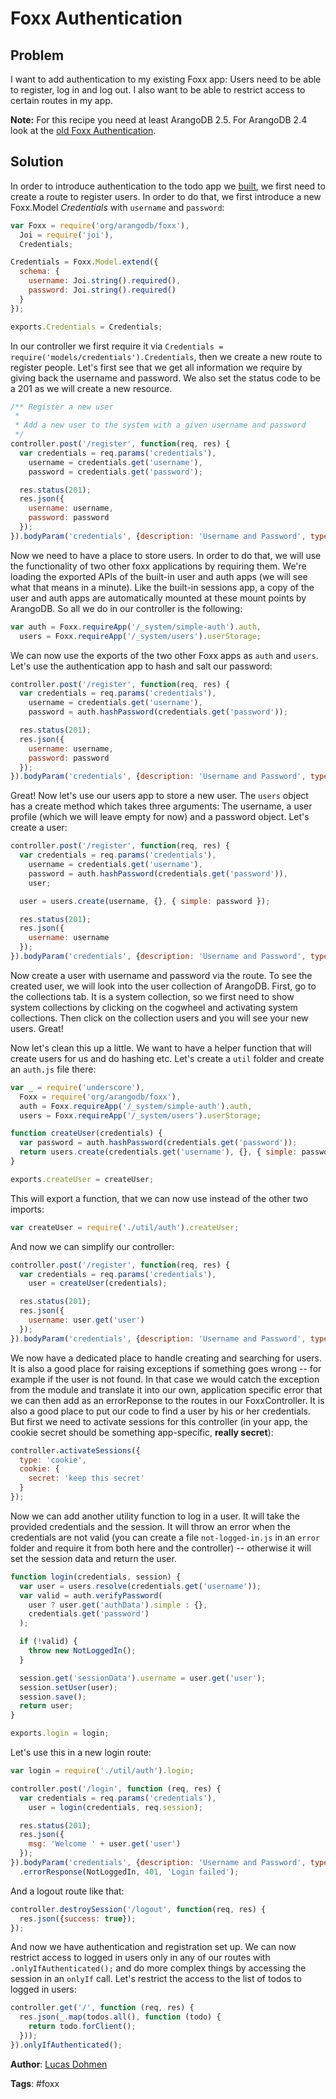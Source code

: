 # Foxx Authentication

## Problem

I want to add authentication to my existing Foxx app: Users need to be able to register, log in and log out. I also want to be able to restrict access to certain routes in my app.

**Note:** For this recipe you need at least ArangoDB 2.5. For ArangoDB 2.4 look at the [old Foxx Authentication](AuthLegacy.md).

## Solution

In order to introduce authentication to the todo app we [built](FirstSteps.md), we first need to create a route to register users. In order to do that, we first introduce a new Foxx.Model *Credentials* with `username` and `password`:

```js
var Foxx = require('org/arangodb/foxx'),
  Joi = require('joi'),
  Credentials;

Credentials = Foxx.Model.extend({
  schema: {
    username: Joi.string().required(),
    password: Joi.string().required()
  }
});

exports.Credentials = Credentials;
```

In our controller we first require it via `Credentials = require('models/credentials').Credentials`, then we create a new route to register people. Let's first see that we get all information we require by giving back the username and password. We also set the status code to be a 201 as we will create a new resource.

```js
/** Register a new user
 *
 * Add a new user to the system with a given username and password
 */
controller.post('/register', function(req, res) {
  var credentials = req.params('credentials'),
    username = credentials.get('username'),
    password = credentials.get('password');

  res.status(201);
  res.json({
    username: username,
    password: password
  });
}).bodyParam('credentials', {description: 'Username and Password', type: Credentials});
```

Now we need to have a place to store users. In order to do that, we will use the functionality of two other foxx applications by requiring them. We're loading the exported APIs of the built-in user and auth apps (we will see what that means in a minute). Like the built-in sessions app, a copy of the user and auth apps are automatically mounted at these mount points by ArangoDB. So all we do in our controller is the following:

```js
var auth = Foxx.requireApp('/_system/simple-auth').auth,
  users = Foxx.requireApp('/_system/users').userStorage;
```

We can now use the exports of the two other Foxx apps as `auth` and `users`. Let's use the authentication app to hash and salt our password:

```js
controller.post('/register', function(req, res) {
  var credentials = req.params('credentials'),
    username = credentials.get('username'),
    password = auth.hashPassword(credentials.get('password'));

  res.status(201);
  res.json({
    username: username,
    password: password
  });
}).bodyParam('credentials', {description: 'Username and Password', type: Credentials});
```

Great! Now let's use our users app to store a new user. The `users` object has a create method which takes three arguments: The username, a user profile (which we will leave empty for now) and a password object. Let's create a user:

```js
controller.post('/register', function(req, res) {
  var credentials = req.params('credentials'),
    username = credentials.get('username'),
    password = auth.hashPassword(credentials.get('password')),
    user;

  user = users.create(username, {}, { simple: password });

  res.status(201);
  res.json({
    username: username
  });
}).bodyParam('credentials', {description: 'Username and Password', type: Credentials});
```

Now create a user with username and password via the route. To see the created user, we will look into the user collection of ArangoDB. First, go to the collections tab. It is a system collection, so we first need to show system collections by clicking on the cogwheel and activating system collections. Then click on the collection users and you will see your new users. Great!

Now let's clean this up a little. We want to have a helper function that will create users for us and do hashing etc. Let's create a `util` folder and create an `auth.js` file there:

```js
var _ = require('underscore'),
  Foxx = require('org/arangodb/foxx'),
  auth = Foxx.requireApp('/_system/simple-auth').auth,
  users = Foxx.requireApp('/_system/users').userStorage;

function createUser(credentials) {
  var password = auth.hashPassword(credentials.get('password'));
  return users.create(credentials.get('username'), {}, { simple: password });
}

exports.createUser = createUser;
```

This will export a function, that we can now use instead of the other two imports:

```js
var createUser = require('./util/auth').createUser;
```

And now we can simplify our controller:

```js
controller.post('/register', function(req, res) {
  var credentials = req.params('credentials'),
    user = createUser(credentials);

  res.status(201);
  res.json({
    username: user.get('user')
  });
}).bodyParam('credentials', {description: 'Username and Password', type: Credentials});
```

We now have a dedicated place to handle creating and searching for users. It is also a good place for raising exceptions if something goes wrong -- for example if the user is not found. In that case we would catch the exception from the module and translate it into our own, application specific error that we can then add as an errorReponse to the routes in our FoxxController. It is also a good place to put our code to find a user by his or her credentials. But first we need to activate sessions for this controller (in your app, the cookie secret should be something app-specific, **really secret**):

```js
controller.activateSessions({
  type: 'cookie',
  cookie: {
    secret: 'keep this secret'
  }
});
```

Now we can add another utility function to log in a user. It will take the provided credentials and the session. It will throw an error when the credentials are not valid (you can create a file `not-logged-in.js` in an `error` folder and require it from both here and the controller) -- otherwise it will set the session data and return the user.

```js
function login(credentials, session) {
  var user = users.resolve(credentials.get('username'));
  var valid = auth.verifyPassword(
    user ? user.get('authData').simple : {},
    credentials.get('password')
  );

  if (!valid) {
    throw new NotLoggedIn();
  }

  session.get('sessionData').username = user.get('user');
  session.setUser(user);
  session.save();
  return user;
}

exports.login = login;
```

Let's use this in a new login route:

```js
var login = require('./util/auth').login;

controller.post('/login', function (req, res) {
  var credentials = req.params('credentials'),
    user = login(credentials, req.session);

  res.status(201);
  res.json({
    msg: 'Welcome ' + user.get('user')
  });
}).bodyParam('credentials', {description: 'Username and Password', type: Credentials})
  .errorResponse(NotLoggedIn, 401, 'Login failed');
```

And a logout route like that:

```js
controller.destroySession('/logout', function(req, res) {
  res.json({success: true});
});
```

And now we have authentication and registration set up. We can now restrict access to logged in users only in any of our routes with `.onlyIfAuthenticated();` and do more complex things by accessing the session in an `onlyIf` call. Let's restrict the access to the list of todos to logged in users:

```js
controller.get('/', function (req, res) {
  res.json(_.map(todos.all(), function (todo) {
    return todo.forClient();
  }));
}).onlyIfAuthenticated();
```

**Author**: [Lucas Dohmen](https://github.com/moonglum)

**Tags**: #foxx
